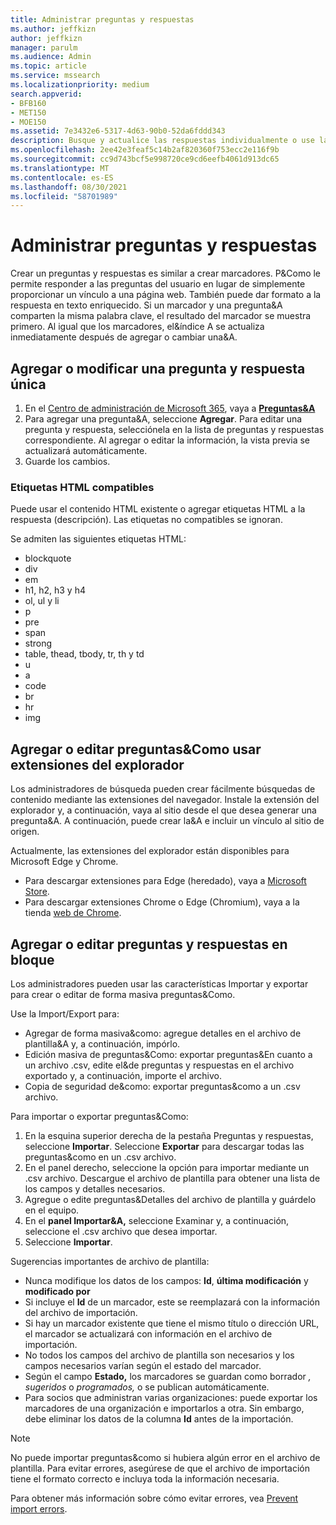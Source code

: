 ```yaml
---
title: Administrar preguntas y respuestas
ms.author: jeffkizn
author: jeffkizn
manager: parulm
ms.audience: Admin
ms.topic: article
ms.service: mssearch
ms.localizationpriority: medium
search.appverid:
- BFB160
- MET150
- MOE150
ms.assetid: 7e3432e6-5317-4d63-90b0-52da6fddd343
description: Busque y actualice las respuestas individualmente o use las herramientas Búsqueda de Microsoft disponibles para editar preguntas&Como todas a la vez.
ms.openlocfilehash: 2ee42e3feaf5c14b2af820360f753ecc2e116f9b
ms.sourcegitcommit: cc9d743bcf5e998720ce9cd6eefb4061d913dc65
ms.translationtype: MT
ms.contentlocale: es-ES
ms.lasthandoff: 08/30/2021
ms.locfileid: "58701989"
---
```

# <a name="manage-qas"></a>Administrar preguntas y respuestas

Crear un preguntas y respuestas es similar a crear marcadores. P&Como le permite responder a las preguntas del usuario en lugar de simplemente proporcionar un vínculo a una página web. También puede dar formato a la respuesta en texto enriquecido. Si un marcador y una pregunta&A comparten la misma palabra clave, el resultado del marcador se muestra primero. Al igual que los marcadores, el&índice A se actualiza inmediatamente después de agregar o cambiar una&A.

## <a name="add-or-edit-a-single-qa"></a>Agregar o modificar una pregunta y respuesta única

1. En el [Centro de administración de Microsoft 365](https://admin.microsoft.com), vaya a [**Preguntas&A**](https://admin.microsoft.com/Adminportal/Home#/MicrosoftSearch/qnas)
1. Para agregar una pregunta&A, seleccione **Agregar**.
Para editar una pregunta y respuesta, selecciónela en la lista de preguntas y respuestas correspondiente. Al agregar o editar la información, la vista previa se actualizará automáticamente.
1. Guarde los cambios.

### <a name="supported-html-tags"></a>Etiquetas HTML compatibles

Puede usar el contenido HTML existente o agregar etiquetas HTML a la respuesta (descripción). Las etiquetas no compatibles se ignoran.

Se admiten las siguientes etiquetas HTML:

- blockquote
- div
- em
- h1, h2, h3 y h4
- ol, ul y li
- p
- pre
- span
- strong
- table, thead, tbody, tr, th y td
- u
- a
- code
- br
- hr
- img

## <a name="add-or-edit-qas-using-browser-extensions"></a>Agregar o editar preguntas&Como usar extensiones del explorador

Los administradores de búsqueda pueden crear fácilmente búsquedas de contenido mediante las extensiones del navegador. Instale la extensión del explorador y, a continuación, vaya al sitio desde el que desea generar una pregunta&A. A continuación, puede crear la&A e incluir un vínculo al sitio de origen.

Actualmente, las extensiones del explorador están disponibles para Microsoft Edge y Chrome.

- Para descargar extensiones para Edge (heredado), vaya a [Microsoft Store](https://www.microsoft.com/p/microsoft-search-content-creator/9nrqdbcbwq55?activetab=pivot:overviewtab).
- Para descargar extensiones Chrome o Edge (Chromium), vaya a la tienda [web de Chrome](https://chrome.google.com/webstore/detail/microsoft-search-content/nocnablpaoeecfmfnjoheefkogmleipm).

## <a name="bulk-add-or-edit-qas"></a>Agregar o editar preguntas y respuestas en bloque

Los administradores pueden usar las características Importar y exportar para crear o editar de forma masiva preguntas&Como.

Use la Import/Export para:

- Agregar de forma masiva&como: agregue detalles en el archivo de plantilla&A y, a continuación, impórlo.
- Edición masiva de preguntas&Como: exportar preguntas&En cuanto a un archivo .csv, edite el&de preguntas y respuestas en el archivo exportado y, a continuación, importe el archivo.
- Copia de seguridad de&como: exportar preguntas&como a un .csv archivo.

Para importar o exportar preguntas&Como:

1. En la esquina superior derecha de la pestaña Preguntas y respuestas, seleccione **Importar**.
Seleccione **Exportar** para descargar todas las preguntas&como en un .csv archivo.
1. En el panel derecho, seleccione la opción para importar mediante un .csv archivo. Descargue el archivo de plantilla para obtener una lista de los campos y detalles necesarios.
1. Agregue o edite preguntas&Detalles del archivo de plantilla y guárdelo en el equipo.
1. En el **panel Importar&A,** seleccione Examinar y, a continuación, seleccione el .csv archivo que desea importar. 
1. Seleccione **Importar**.

Sugerencias importantes de archivo de plantilla:

- Nunca modifique los datos de los campos: **Id**, **última modificación** y **modificado por**
- Si incluye el **Id** de un marcador, este se reemplazará con la información del archivo de importación.
- Si hay un marcador existente que tiene el mismo título o dirección URL, el marcador se actualizará con información en el archivo de importación.
- No todos los campos del archivo de plantilla son necesarios y los campos necesarios varían según el estado del marcador.
- Según el campo **Estado,** los marcadores se guardan como borrador *,* *sugeridos* o *programados,* o se publican automáticamente.
- Para socios que administran varias organizaciones: puede exportar los marcadores de una organización e importarlos a otra. Sin embargo, debe eliminar los datos de la columna **Id** antes de la importación.

> [!NOTE]
> No puede importar preguntas&como si hubiera algún error en el archivo de plantilla. Para evitar errores, asegúrese de que el archivo de importación tiene el formato correcto e incluya toda la información necesaria.

Para obtener más información sobre cómo evitar errores, vea [Prevent import errors](manage-bookmarks.md#prevent-import-errors).
